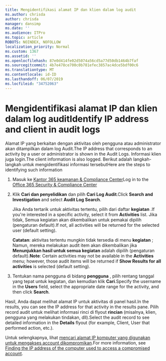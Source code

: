 ```yaml
---
title: Mengidentifikasi alamat IP dan klien dalam log audit
ms.author: chrisda
author: chrisda
manager: dansimp
ms.date: ''
ms.audience: ITPro
ms.topic: article
ROBOTS: NOINDEX, NOFOLLOW
localization_priority: Normal
ms.custom: 1367
ms.assetid: ''
ms.openlocfilehash: 87e0d414fe02d5074a56cd5a77d50db1464b7faf
ms.sourcegitcommit: 4b7e478ce700c0b781efec3857ac4dce5bdf00c6
ms.translationtype: MT
ms.contentlocale: id-ID
ms.lasthandoff: 06/07/2019
ms.locfileid: "34752063"
---
```

# <a name="identify-ip-address-and-client-in-audit-logs"></a><span data-ttu-id="1a9b1-102">Mengidentifikasi alamat IP dan klien dalam log audit</span><span class="sxs-lookup"><span data-stu-id="1a9b1-102">Identify IP address and client in audit logs</span></span>

<span data-ttu-id="1a9b1-103">Alamat IP yang berkaitan dengan aktivitas oleh pengguna atau administrator akan ditampilkan dalam log Audit.</span><span class="sxs-lookup"><span data-stu-id="1a9b1-103">The IP address that corresponds to an activity by a user or administrator is shown in the Audit Logs.</span></span> <span data-ttu-id="1a9b1-104">Informasi klien juga login.</span><span class="sxs-lookup"><span data-stu-id="1a9b1-104">The client information is also logged.</span></span> <span data-ttu-id="1a9b1-105">Berikut adalah langkah-langkah untuk mengidentifikasi informasi tersebut</span><span class="sxs-lookup"><span data-stu-id="1a9b1-105">Here are the steps to identifying such information</span></span>

1. <span data-ttu-id="1a9b1-106">Masuk ke [Kantor 365 keamanan & Compliance Center](https://protection.office.com/)</span><span class="sxs-lookup"><span data-stu-id="1a9b1-106">Log in to the [Office 365 Security & Compliance Center](https://protection.office.com/)</span></span>

2. <span data-ttu-id="1a9b1-107">Klik **Cari dan penyelidikan** dan pilih **Cari Log Audit**.</span><span class="sxs-lookup"><span data-stu-id="1a9b1-107">Click **Search and Investigation** and select **Audit Log Search**.</span></span>

   <span data-ttu-id="1a9b1-108">Jika Anda tertarik untuk aktivitas tertentu, pilih dari daftar **kegiatan** .</span><span class="sxs-lookup"><span data-stu-id="1a9b1-108">If you're interested in a specific activity, select it from **Activities** list.</span></span> <span data-ttu-id="1a9b1-109">Jika tidak, Semua kegiatan akan dikembalikan untuk pemakai dipilih (pengaturan default).</span><span class="sxs-lookup"><span data-stu-id="1a9b1-109">If not, all activities will be returned for the selected user (default setting).</span></span>

   <span data-ttu-id="1a9b1-110">**Catatan**: aktivitas tertentu mungkin tidak tersedia di menu **kegiatan** ; Namun, mereka melakukan audit item akan dikembalikan jika **Menunjukkan hasil untuk semua kegiatan** adalah dipilih (pengaturan default).</span><span class="sxs-lookup"><span data-stu-id="1a9b1-110">**Note**: Certain activities may not be available in the **Activities** menu; however, those audit items will be returned if **Show Results for all activities** is selected (default setting).</span></span>

3. <span data-ttu-id="1a9b1-111">Tentukan nama pengguna di bidang **pengguna** , pilih rentang tanggal yang tepat untuk kegiatan, dan kemudian klik **Cari**.</span><span class="sxs-lookup"><span data-stu-id="1a9b1-111">Specify the username in the **Users** field, select the appropriate date range for the activity, and then click **Search**.</span></span>

<span data-ttu-id="1a9b1-112">Hasil, Anda dapat melihat alamat IP untuk aktivitas di panel hasil.</span><span class="sxs-lookup"><span data-stu-id="1a9b1-112">In the results, you can see the IP address for that activity in the results pane.</span></span> <span data-ttu-id="1a9b1-113">Pilih record audit untuk melihat informasi rinci di flyout **rincian** (misalnya, klien, pengguna yang melakukan tindakan, dll).</span><span class="sxs-lookup"><span data-stu-id="1a9b1-113">Select the audit record to see detailed information in the **Details** flyout (for example, Client, User that performed action, etc.).</span></span>

<span data-ttu-id="1a9b1-114">Untuk selengkapnya, lihat [mencari alamat IP komputer yang digunakan untuk mengakses account dikompromikan](https://docs.microsoft.com/office365/securitycompliance/auditing-troubleshooting-scenarios#finding-the-ip-address-of-the-computer-used-to-access-a-compromised-account).</span><span class="sxs-lookup"><span data-stu-id="1a9b1-114">For more information, see [Finding the IP address of the computer used to access a compromised account](https://docs.microsoft.com/office365/securitycompliance/auditing-troubleshooting-scenarios#finding-the-ip-address-of-the-computer-used-to-access-a-compromised-account).</span></span>
